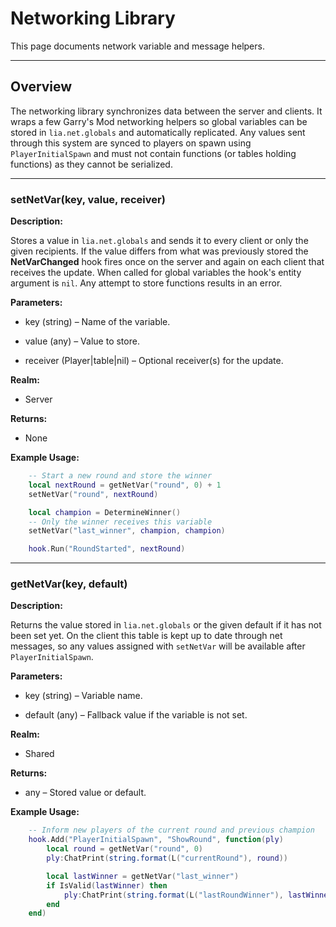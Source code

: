 # Networking Library

This page documents network variable and message helpers.

---

## Overview

The networking library synchronizes data between the server and clients. It
wraps a few Garry's Mod networking helpers so global variables can be stored in
`lia.net.globals` and automatically replicated. Any values sent through this
system are synced to players on spawn using `PlayerInitialSpawn` and must not
contain functions (or tables holding functions) as they cannot be serialized.

---

### setNetVar(key, value, receiver)

**Description:**

Stores a value in `lia.net.globals` and sends it to every client or only the
given recipients. If the value differs from what was previously stored the
**NetVarChanged** hook fires once on the server and again on each client that
receives the update. When called for global variables the hook's entity argument
is `nil`. Any attempt to store functions results in an error.

**Parameters:**

* key (string) – Name of the variable.


* value (any) – Value to store.


* receiver (Player|table|nil) – Optional receiver(s) for the update.


**Realm:**

* Server


**Returns:**

* None


**Example Usage:**

```lua
    -- Start a new round and store the winner
    local nextRound = getNetVar("round", 0) + 1
    setNetVar("round", nextRound)

    local champion = DetermineWinner()
    -- Only the winner receives this variable
    setNetVar("last_winner", champion, champion)

    hook.Run("RoundStarted", nextRound)
```

---

### getNetVar(key, default)

**Description:**

Returns the value stored in `lia.net.globals` or the given default if it has not
been set yet. On the client this table is kept up to date through net messages,
so any values assigned with `setNetVar` will be available after `PlayerInitialSpawn`.

**Parameters:**

* key (string) – Variable name.


* default (any) – Fallback value if the variable is not set.


**Realm:**

* Shared


**Returns:**

* any – Stored value or default.


**Example Usage:**

```lua
    -- Inform new players of the current round and previous champion
    hook.Add("PlayerInitialSpawn", "ShowRound", function(ply)
        local round = getNetVar("round", 0)
        ply:ChatPrint(string.format(L("currentRound"), round))

        local lastWinner = getNetVar("last_winner")
        if IsValid(lastWinner) then
            ply:ChatPrint(string.format(L("lastRoundWinner"), lastWinner:Name()))
        end
    end)
```
